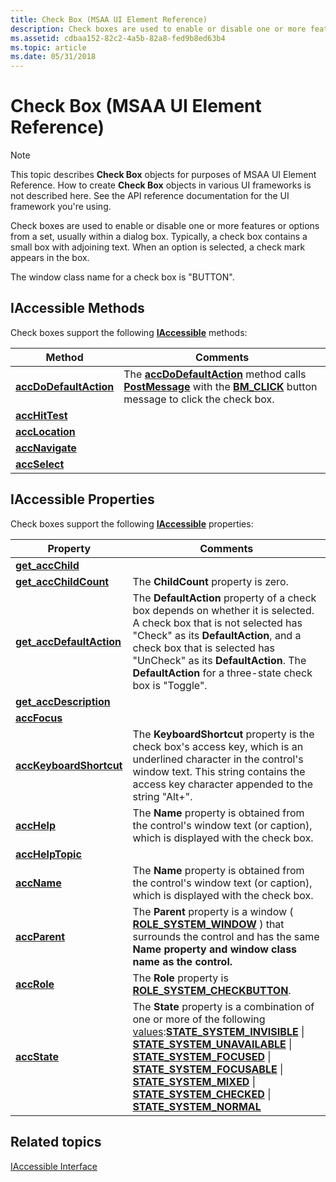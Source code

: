 ```yaml
---
title: Check Box (MSAA UI Element Reference)
description: Check boxes are used to enable or disable one or more features or options from a set, usually within a dialog box. Typically, a check box contains a small box with adjoining text. When an option is selected, a check mark appears in the box.
ms.assetid: cdbaa152-82c2-4a5b-82a8-fed9b8ed63b4
ms.topic: article
ms.date: 05/31/2018
---
```


# Check Box (MSAA UI Element Reference)

> [!Note]  
> This topic describes **Check Box** objects for purposes of MSAA UI Element Reference. How to create **Check Box** objects in various UI frameworks is not described here. See the API reference documentation for the UI framework you're using.

 

Check boxes are used to enable or disable one or more features or options from a set, usually within a dialog box. Typically, a check box contains a small box with adjoining text. When an option is selected, a check mark appears in the box.

The window class name for a check box is "BUTTON".

## IAccessible Methods

Check boxes support the following [**IAccessible**](/windows/desktop/api/oleacc/nn-oleacc-iaccessible) methods:



| Method                                                                    | Comments                                                                                                                                                                                                                         |
|---------------------------------------------------------------------------|----------------------------------------------------------------------------------------------------------------------------------------------------------------------------------------------------------------------------------|
| [**accDoDefaultAction**](/windows/desktop/api/Oleacc/nf-oleacc-iaccessible-accdodefaultaction) | The [**accDoDefaultAction**](/windows/desktop/api/Oleacc/nf-oleacc-iaccessible-accdodefaultaction) method calls [**PostMessage**](https://docs.microsoft.com/windows/desktop/api/winuser/nf-winuser-postmessagea) with the [**BM\_CLICK**](https://docs.microsoft.com/windows/desktop/Controls/bm-click) button message to click the check box. |
| [**accHitTest**](/windows/desktop/api/Oleacc/nf-oleacc-iaccessible-acchittest)                 |                                                                                                                                                                                                                                  |
| [**accLocation**](/windows/desktop/api/Oleacc/nf-oleacc-iaccessible-acclocation)               |                                                                                                                                                                                                                                  |
| [**accNavigate**](/windows/desktop/api/Oleacc/nf-oleacc-iaccessible-accnavigate)               |                                                                                                                                                                                                                                  |
| [**accSelect**](/windows/desktop/api/Oleacc/nf-oleacc-iaccessible-accselect)                   |                                                                                                                                                                                                                                  |



 

## IAccessible Properties

Check boxes support the following [**IAccessible**](/windows/desktop/api/oleacc/nn-oleacc-iaccessible) properties:



| Property                                                                        | Comments                                                                                                                                                                                                                                                                                                                                                                                                                                                                                                                                                                                                                                                                                                              |
|---------------------------------------------------------------------------------|-----------------------------------------------------------------------------------------------------------------------------------------------------------------------------------------------------------------------------------------------------------------------------------------------------------------------------------------------------------------------------------------------------------------------------------------------------------------------------------------------------------------------------------------------------------------------------------------------------------------------------------------------------------------------------------------------------------------------|
| [**get\_accChild**](/windows/desktop/api/Oleacc/nf-oleacc-iaccessible-get_accchild)                  |                                                                                                                                                                                                                                                                                                                                                                                                                                                                                                                                                                                                                                                                                                                       |
| [**get\_accChildCount**](/windows/desktop/api/Oleacc/nf-oleacc-iaccessible-get_accchildcount)        | The **ChildCount** property is zero.                                                                                                                                                                                                                                                                                                                                                                                                                                                                                                                                                                                                                                                                                  |
| [**get\_accDefaultAction**](/windows/desktop/api/Oleacc/nf-oleacc-iaccessible-get_accdefaultaction)  | The **DefaultAction** property of a check box depends on whether it is selected. A check box that is not selected has "Check" as its **DefaultAction**, and a check box that is selected has "UnCheck" as its **DefaultAction**. The **DefaultAction** for a three-state check box is "Toggle".                                                                                                                                                                                                                                                                                                                                                                                                                       |
| [**get\_accDescription**](/windows/desktop/api/Oleacc/nf-oleacc-iaccessible-get_accdescription)      |                                                                                                                                                                                                                                                                                                                                                                                                                                                                                                                                                                                                                                                                                                                       |
| [**accFocus**](/windows/desktop/api/Oleacc/nf-oleacc-iaccessible-get_accfocus)                       |                                                                                                                                                                                                                                                                                                                                                                                                                                                                                                                                                                                                                                                                                                                       |
| [**accKeyboardShortcut**](/windows/desktop/api/Oleacc/nf-oleacc-iaccessible-get_acckeyboardshortcut) | The **KeyboardShortcut** property is the check box's access key, which is an underlined character in the control's window text. This string contains the access key character appended to the string "Alt+".                                                                                                                                                                                                                                                                                                                                                                                                                                                                                                          |
| [**accHelp**](/windows/desktop/api/Oleacc/nf-oleacc-iaccessible-get_acchelp)                         | The **Name** property is obtained from the control's window text (or caption), which is displayed with the check box.                                                                                                                                                                                                                                                                                                                                                                                                                                                                                                                                                                                                 |
| [**accHelpTopic**](/windows/desktop/api/Oleacc/nf-oleacc-iaccessible-get_acchelptopic)               |                                                                                                                                                                                                                                                                                                                                                                                                                                                                                                                                                                                                                                                                                                                       |
| [**accName**](/windows/desktop/api/Oleacc/nf-oleacc-iaccessible-get_accname)                         | The **Name** property is obtained from the control's window text (or caption), which is displayed with the check box.                                                                                                                                                                                                                                                                                                                                                                                                                                                                                                                                                                                                 |
| [**accParent**](/windows/desktop/api/Oleacc/nf-oleacc-iaccessible-get_accparent)                     | The **Parent** property is a window ( [**ROLE\_SYSTEM\_WINDOW**](object-roles.md) ) that surrounds the control and has the same **Name property and window class name as the control.**                                                                                                                                                                                                                                                                                                                                                                                                                                                                                                           |
| [**accRole**](/windows/desktop/api/Oleacc/nf-oleacc-iaccessible-get_accrole)                         | The **Role** property is [**ROLE\_SYSTEM\_CHECKBUTTON**](object-roles.md).                                                                                                                                                                                                                                                                                                                                                                                                                                                                                                                                                                                                                   |
| [**accState**](/windows/desktop/api/Oleacc/nf-oleacc-iaccessible-get_accstate)                       | The **State** property is a combination of one or more of the following [values](object-state-constants.md):[**STATE\_SYSTEM\_INVISIBLE**](object-state-constants.md) \| [**STATE\_SYSTEM\_UNAVAILABLE**](object-state-constants.md) \| [**STATE\_SYSTEM\_FOCUSED**](object-state-constants.md) \| [**STATE\_SYSTEM\_FOCUSABLE**](object-state-constants.md) \| [**STATE\_SYSTEM\_MIXED**](object-state-constants.md) \| [**STATE\_SYSTEM\_CHECKED**](object-state-constants.md) \| [**STATE\_SYSTEM\_NORMAL**](object-state-constants.md)<br/> |



 

## Related topics

<dl> <dt>

[IAccessible Interface](/windows/desktop/api/oleacc/nn-oleacc-iaccessible)
</dt> </dl>

 

 





